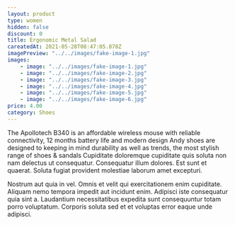 ```yaml
---
layout: product
type: women
hidden: false
discount: 0
title: Ergonomic Metal Salad
careatedAt: 2021-05-28T08:47:05.878Z
imagePreview: "../../images/fake-image-1.jpg"
images:
    - image: "../../images/fake-image-1.jpg"
    - image: "../../images/fake-image-2.jpg"
    - image: "../../images/fake-image-3.jpg"
    - image: "../../images/fake-image-4.jpg"
    - image: "../../images/fake-image-5.jpg"
    - image: "../../images/fake-image-6.jpg"
price: 4.00
category: Shoes
---
```

The Apollotech B340 is an affordable wireless mouse with reliable connectivity, 12 months battery life and modern design
Andy shoes are designed to keeping in mind durability as well as trends, the most stylish range of shoes & sandals
Cupiditate doloremque cupiditate quis soluta non nam delectus ut consequatur. Consequatur illum dolores. Est sunt et quaerat. Soluta fugiat provident molestiae laborum amet excepturi.
 Nostrum aut quia in vel. Omnis et velit qui exercitationem enim cupiditate. Aliquam nemo tempora impedit aut incidunt enim. Adipisci iste consequatur quia sint a. Laudantium necessitatibus expedita sunt consequuntur totam porro voluptatum. Corporis soluta sed et et voluptas error eaque unde adipisci.

